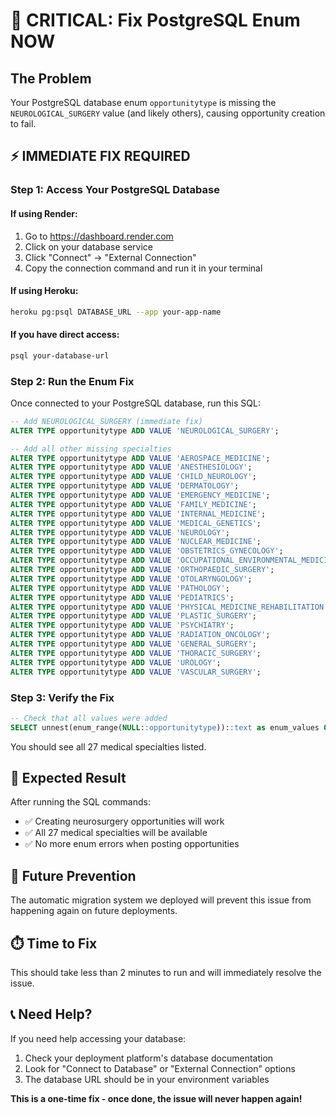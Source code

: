 # 🚨 CRITICAL: Fix PostgreSQL Enum NOW

## The Problem
Your PostgreSQL database enum `opportunitytype` is missing the `NEUROLOGICAL_SURGERY` value (and likely others), causing opportunity creation to fail.

## ⚡ IMMEDIATE FIX REQUIRED

### Step 1: Access Your PostgreSQL Database

#### If using Render:
1. Go to https://dashboard.render.com
2. Click on your database service
3. Click "Connect" → "External Connection"
4. Copy the connection command and run it in your terminal

#### If using Heroku:
```bash
heroku pg:psql DATABASE_URL --app your-app-name
```

#### If you have direct access:
```bash
psql your-database-url
```

### Step 2: Run the Enum Fix
Once connected to your PostgreSQL database, run this SQL:

```sql
-- Add NEUROLOGICAL_SURGERY (immediate fix)
ALTER TYPE opportunitytype ADD VALUE 'NEUROLOGICAL_SURGERY';

-- Add all other missing specialties
ALTER TYPE opportunitytype ADD VALUE 'AEROSPACE_MEDICINE';
ALTER TYPE opportunitytype ADD VALUE 'ANESTHESIOLOGY'; 
ALTER TYPE opportunitytype ADD VALUE 'CHILD_NEUROLOGY';
ALTER TYPE opportunitytype ADD VALUE 'DERMATOLOGY';
ALTER TYPE opportunitytype ADD VALUE 'EMERGENCY_MEDICINE';
ALTER TYPE opportunitytype ADD VALUE 'FAMILY_MEDICINE';
ALTER TYPE opportunitytype ADD VALUE 'INTERNAL_MEDICINE';
ALTER TYPE opportunitytype ADD VALUE 'MEDICAL_GENETICS';
ALTER TYPE opportunitytype ADD VALUE 'NEUROLOGY';
ALTER TYPE opportunitytype ADD VALUE 'NUCLEAR_MEDICINE';
ALTER TYPE opportunitytype ADD VALUE 'OBSTETRICS_GYNECOLOGY';
ALTER TYPE opportunitytype ADD VALUE 'OCCUPATIONAL_ENVIRONMENTAL_MEDICINE';
ALTER TYPE opportunitytype ADD VALUE 'ORTHOPAEDIC_SURGERY';
ALTER TYPE opportunitytype ADD VALUE 'OTOLARYNGOLOGY';
ALTER TYPE opportunitytype ADD VALUE 'PATHOLOGY';
ALTER TYPE opportunitytype ADD VALUE 'PEDIATRICS';
ALTER TYPE opportunitytype ADD VALUE 'PHYSICAL_MEDICINE_REHABILITATION';
ALTER TYPE opportunitytype ADD VALUE 'PLASTIC_SURGERY';
ALTER TYPE opportunitytype ADD VALUE 'PSYCHIATRY';
ALTER TYPE opportunitytype ADD VALUE 'RADIATION_ONCOLOGY';
ALTER TYPE opportunitytype ADD VALUE 'GENERAL_SURGERY';
ALTER TYPE opportunitytype ADD VALUE 'THORACIC_SURGERY';
ALTER TYPE opportunitytype ADD VALUE 'UROLOGY';
ALTER TYPE opportunitytype ADD VALUE 'VASCULAR_SURGERY';
```

### Step 3: Verify the Fix
```sql
-- Check that all values were added
SELECT unnest(enum_range(NULL::opportunitytype))::text as enum_values ORDER BY enum_values;
```

You should see all 27 medical specialties listed.

## 🎯 Expected Result
After running the SQL commands:
- ✅ Creating neurosurgery opportunities will work
- ✅ All 27 medical specialties will be available
- ✅ No more enum errors when posting opportunities

## 🚀 Future Prevention
The automatic migration system we deployed will prevent this issue from happening again on future deployments.

## ⏱️ Time to Fix
This should take less than 2 minutes to run and will immediately resolve the issue.

## 📞 Need Help?
If you need help accessing your database:
1. Check your deployment platform's database documentation
2. Look for "Connect to Database" or "External Connection" options
3. The database URL should be in your environment variables

**This is a one-time fix - once done, the issue will never happen again!**
